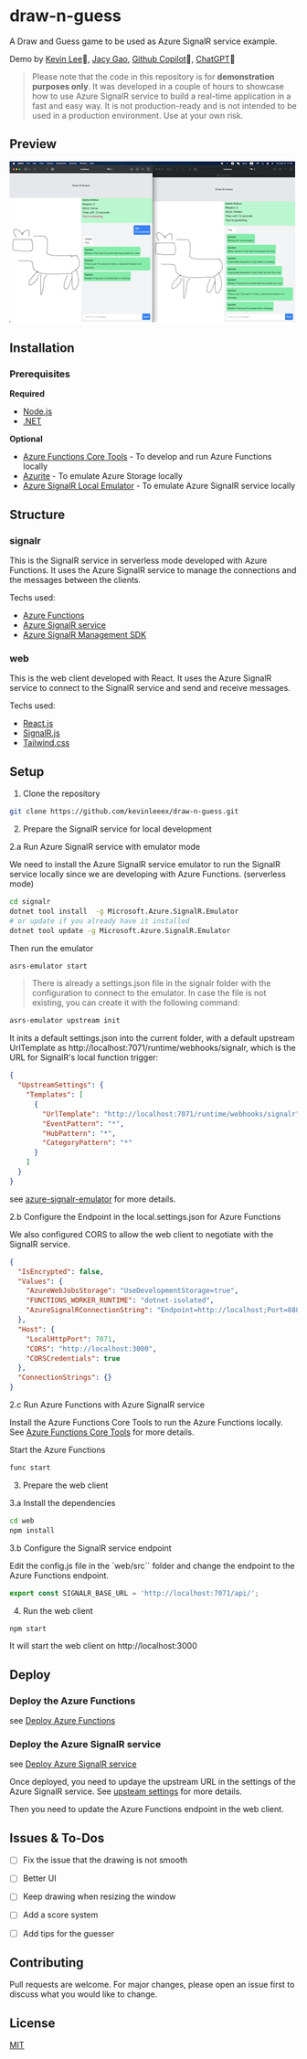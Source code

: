 # draw-n-guess
A Draw and Guess game to be used as Azure SignalR service example.

Demo by [Kevin Lee](https://github.com/kevinleeex)🐼, [Jacy Gao](https://github.com/jacygao), [Github Copilot](https://copilot.github.com/)🤖, [ChatGPT](https://chat.openai.com)💬

> Please note that the code in this repository is for **demonstration purposes only**. It was developed in a couple of hours to showcase how to use Azure SignalR service to build a real-time application in a fast and easy way. It is not production-ready and is not intended to be used in a production environment. Use at your own risk.

## Preview
![demo](./assets/demo.GIF)

## Installation

### Prerequisites

**Required**
- [Node.js](https://nodejs.org/en/download/)
- [.NET](https://dotnet.microsoft.com/en-us/download/dotnet/6.0)

**Optional**
- [Azure Functions Core Tools](https://docs.microsoft.com/en-us/azure/azure-functions/functions-run-local#v2) - To develop and run Azure Functions locally
- [Azurite](https://learn.microsoft.com/en-us/azure/storage/common/storage-use-azurite?tabs=visual-studio) - To emulate Azure Storage locally
- [Azure SignalR Local Emulator](https://github.com/Azure/azure-signalr/blob/dev/docs/emulator.md) - To emulate Azure SignalR service locally


## Structure

### signalr

This is the SignalR service in serverless mode developed with Azure Functions. It uses the Azure SignalR service to manage the connections and the messages between the clients.

Techs used:
- [Azure Functions](https://learn.microsoft.com/en-us/azure/azure-functions/functions-overview?pivots=programming-language-csharp)
- [Azure SignalR service](https://learn.microsoft.com/en-us/azure/azure-signalr/signalr-overview)
- [Azure SignalR Management SDK](https://github.com/Azure/azure-signalr/blob/dev/docs/management-sdk-guide.md)

### web

This is the web client developed with React. It uses the Azure SignalR service to connect to the SignalR service and send and receive messages.

Techs used:
- [React.js](https://reactjs.org/)
- [SignalR.js](https://docs.microsoft.com/en-us/aspnet/core/signalr/javascript-client?view=aspnetcore-6.0)
- [Tailwind.css](https://tailwindcss.com/)


## Setup

1. Clone the repository

```bash
git clone https://github.com/kevinleeex/draw-n-guess.git
```

2. Prepare the SignalR service for local development

2.a Run Azure SignalR service with emulator mode

We need to install the Azure SignalR service emulator to run the SignalR service locally since we are developing with Azure Functions. (serverless mode)

```bash
cd signalr
dotnet tool install  -g Microsoft.Azure.SignalR.Emulator
# or update if you already have it installed
dotnet tool update -g Microsoft.Azure.SignalR.Emulator
```

Then run the emulator

```bash
asrs-emulator start
```

> There is already a settings.json file in the signalr folder with the configuration to connect to the emulator. In case the file is not existing, you can create it with the following command:

```bash
asrs-emulator upstream init
```

It inits a default settings.json into the current folder, with a default upstream UrlTemplate as http://localhost:7071/runtime/webhooks/signalr, which is the URL for SignalR's local function trigger:

```json
{
  "UpstreamSettings": {
    "Templates": [
      {
        "UrlTemplate": "http://localhost:7071/runtime/webhooks/signalr",
        "EventPattern": "*",
        "HubPattern": "*",
        "CategoryPattern": "*"
      }
    ]
  }
}
```

see [azure-signalr-emulator](https://github.com/Azure/azure-signalr/blob/dev/docs/emulator.md) for more details.

2.b Configure the Endpoint in the local.settings.json for Azure Functions

We also configured CORS to allow the web client to negotiate with the SignalR service.

```json
{
  "IsEncrypted": false,
  "Values": {
    "AzureWebJobsStorage": "UseDevelopmentStorage=true",
    "FUNCTIONS_WORKER_RUNTIME": "dotnet-isolated",
    "AzureSignalRConnectionString": "Endpoint=http://localhost;Port=8888;AccessKey=ABCDEFGHIJKLMNOPQRSTUVWXYZ0123456789ABCDEFGH;Version=1.0;"
  },
  "Host": {
    "LocalHttpPort": 7071,
    "CORS": "http://localhost:3000",
    "CORSCredentials": true
  },
  "ConnectionStrings": {}
}
```

2.c Run Azure Functions with Azure SignalR service

Install the Azure Functions Core Tools to run the Azure Functions locally.
See [Azure Functions Core Tools](https://learn.microsoft.com/en-us/azure/azure-functions/functions-run-local?tabs=macos%2Cisolated-process%2Cnode-v4%2Cpython-v2%2Chttp-trigger%2Ccontainer-apps&pivots=programming-language-csharp#install-the-azure-functions-core-tools) for more details.

Start the Azure Functions

```bash
func start
```

3. Prepare the web client

3.a Install the dependencies

```bash
cd web
npm install
```

3.b Configure the SignalR service endpoint

Edit the config.js file in the `web/src`` folder and change the endpoint to the Azure Functions endpoint.

```javascript
export const SIGNALR_BASE_URL = 'http://localhost:7071/api/';
```

4. Run the web client

```bash
npm start
```

It will start the web client on http://localhost:3000

## Deploy

### Deploy the Azure Functions

see [Deploy Azure Functions](https://learn.microsoft.com/en-us/azure/azure-functions/functions-develop-vs?tabs=in-process#publish-to-azure)

### Deploy the Azure SignalR service

see [Deploy Azure SignalR service](https://docs.microsoft.com/en-us/azure/azure-signalr/signalr-quickstart-azure-functions-csharp#deploy-azure-signalr-service)

Once deployed, you need to updaye the upstream URL in the settings of the Azure SignalR service. See [upsteam settings](https://learn.microsoft.com/en-us/azure/azure-signalr/concept-upstream#configure-upstream-endpoint-settings-via-the-azure-portal) for more details.

Then you need to update the Azure Functions endpoint in the web client.


## Issues & To-Dos

- [ ] Fix the issue that the drawing is not smooth
- [ ] Better UI
- [ ] Keep drawing when resizing the window
- [ ] Add a score system
- [ ] Add tips for the guesser


## Contributing

Pull requests are welcome. For major changes, please open an issue first to discuss what you would like to change.

## License

[MIT](./LICENSE)
